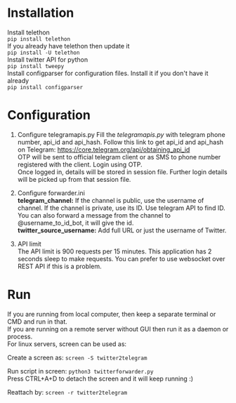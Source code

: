# Installation
Install telethon  
`pip install telethon`  
If you already have telethon then update it  
`pip install -U telethon`  
Install twitter API for python  
`pip install tweepy`  
Install configparser for configuration files. Install it if you don't have it already  
`pip install configparser`

# Configuration
1. Configure telegramapis.py
Fill the *telegramapis.py* with telegram phone number, api_id and api_hash. 
Follow this link to get api_id and api_hash on Telegram: https://core.telegram.org/api/obtaining_api_id   
OTP will be sent to official telegram client or as SMS to phone number registered with the client. Login using OTP.   
Once logged in, details will be stored in session file. Further login details will be picked up from that session file.   

2. Configure forwarder.ini   
**telegram_channel:** If the channel is public, use the username of channel. If the channel is private, use its ID. Use telegram API to find ID. You can also forward a message from the channel to \@username_to_id_bot, it will give the id.   
**twitter_source_username:** Add full URL or just the username of Twitter.   

3. API limit   
The API limit is 900 requests per 15 minutes. This application has 2 seconds sleep to make requests. You can prefer to use websocket over REST API if this is a problem.   

# Run   
If you are running from local computer, then keep a separate terminal or CMD and run in that.   
If you are running on a remote server without GUI then run it as a daemon or process.   
For linux servers, screen can be used as:

Create a screen as: 
`screen -S twitter2telegram`   

Run script in screen: 
`python3 twitterforwarder.py`    
Press CTRL+A+D to detach the screen and it will keep running :)   

Reattach by: `screen -r twitter2telegram`

